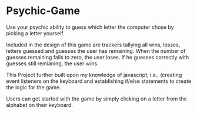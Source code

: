 # Psychic-Game

Use your psychic ability to guess which letter the computer chose by picking a letter yourself.  
 
 Included in the design of this game are trackers tallying all wins, losses, letters guessed and guesses the user has remaining. When the   number of guesses remaining falls to zero, the user loses. If he guesses correctly with guesses still remianing, the user wins. 
 
This Project further built upon my knowledge of javascript; i.e., (creating event listeners on the keyboard and establishing if/else statements to create the logic for the game. 

Users can get started with the game by simply clicking on a letter from the alphabet on their keyboard. 
